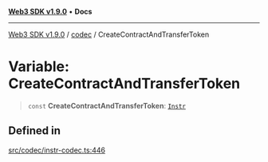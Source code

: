 [**Web3 SDK v1.9.0**](../../../README.md) • **Docs**

***

[Web3 SDK v1.9.0](../../../globals.md) / [codec](../README.md) / CreateContractAndTransferToken

# Variable: CreateContractAndTransferToken

> `const` **CreateContractAndTransferToken**: [`Instr`](../type-aliases/Instr.md)

## Defined in

[src/codec/instr-codec.ts:446](https://github.com/Mystic-Nayy/alephium-web3/blob/ee41f5e0e7d7fb0b155fe62f05b2ac03772895ca/packages/web3/src/codec/instr-codec.ts#L446)
